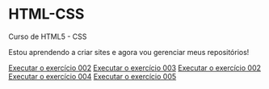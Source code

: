 # HTML-CSS
 Curso de HTML5 - CSS

Estou aprendendo a criar sites e agora vou gerenciar meus repositórios!

<a href="https://alyssonmartins96.github.io/HTML-CSS/ex002/"> Executar o exercício 002</a>
<a href="https://alyssonmartins96.github.io/HTML-CSS/ex002/"> Executar o exercício 003</a>
<a href="https://alyssonmartins96.github.io/HTML-CSS/ex003/"> Executar o exercício 002</a>
<a href="https://alyssonmartins96.github.io/HTML-CSS/ex004/"> Executar o exercício 004</a>
<a href="https://alyssonmartins96.github.io/HTML-CSS/ex005/"> Executar o exercício 005</a>
